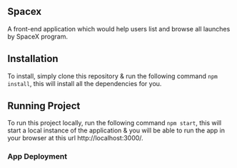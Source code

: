 ## Spacex
A front-end application which would help users list and browse all launches by SpaceX program.

## Installation
To install, simply clone this repository & run the following command `npm install`, this will install all the dependencies for you.

## Running Project
To run this project locally, run the following command `npm start`, this will start a local instance of the application & you will be able to run the app in your browser at this url http://localhost:3000/.

### App Deployment



